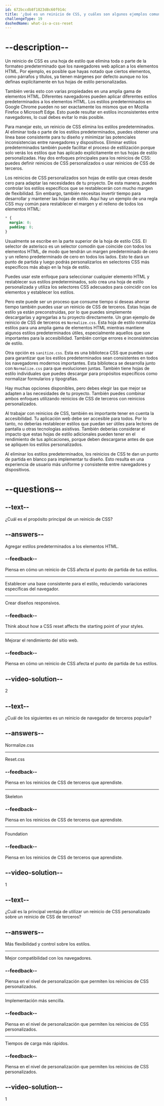 ```yaml
---
id: 672bccdb8f1823d8c60f914c
title: '¿Qué es un reinicio de CSS, y cuáles son algunos ejemplos comunes?'
challengeType: 19
dashedName: what-is-a-css-reset
---
```


# --description--

Un reinicio de CSS es una hoja de estilo que elimina toda o parte de la formateo predeterminado que los navegadores web aplican a los elementos HTML. Por ejemplo, es posible que hayas notado que ciertos elementos, como párrafos y títulos, ya tienen márgenes por defecto aunque no los definas explícitamente en tus hojas de estilo personalizadas.

También verás esto con varias propiedades en una amplia gama de elementos HTML. Diferentes navegadores pueden aplicar diferentes estilos predeterminados a los elementos HTML. Los estilos predeterminados en Google Chrome pueden no ser exactamente los mismos que en Mozilla Firefox o Microsoft Edge. Esto puede resultar en estilos inconsistentes entre navegadores, lo cual debes evitar lo más posible.

Para manejar esto, un reinicio de CSS elimina los estilos predeterminados. Al eliminar toda o parte de los estilos predeterminados, puedes obtener una línea base consistente para tu diseño y minimizar las potenciales inconsistencias entre navegadores y dispositivos. Eliminar estilos predeterminados también puede facilitar el proceso de estilización porque solo verás los estilos que has aplicado explícitamente en tus hojas de estilo personalizadas. Hay dos enfoques principales para los reinicios de CSS: puedes definir reinicios de CSS personalizados o usar reinicios de CSS de terceros.

Los reinicios de CSS personalizados son hojas de estilo que creas desde cero para adaptar las necesidades de tu proyecto. De esta manera, puedes controlar los estilos específicos que se restablecerán con mucho margen de flexibilidad. Sin embargo, también necesitas invertir tiempo para desarrollar y mantener las hojas de estilo. Aquí hay un ejemplo de una regla CSS muy común para restablecer el margen y el relleno de todos los elementos HTML:

```css
* {
  margin: 0;
  padding: 0;
}
```

Usualmente se escribe en la parte superior de la hoja de estilo CSS. El selector de asterisco es un selector comodín que coincide con todos los elementos HTML, de modo que tendrán un margen predeterminado de cero y un relleno predeterminado de cero en todos los lados. Esto te dará un punto de partida y luego podrás personalizarlos en selectores CSS más específicos más abajo en la hoja de estilo.

Puedes usar este enfoque para seleccionar cualquier elemento HTML y restablecer sus estilos predeterminados, solo crea una hoja de estilo personalizada y utiliza los selectores CSS adecuados para coincidir con los elementos y establecer los estilos.

Pero este puede ser un proceso que consume tiempo si deseas ahorrar tiempo también puedes usar un reinicio de CSS de terceros. Estas hojas de estilo ya están preconstruidas, por lo que puedes simplemente descargarlas y agregarlas a tu proyecto directamente. Un gran ejemplo de reinicio de CSS de terceros es `Normalize.css`. Esta hoja de estilo normaliza estilos para una amplia gama de elementos HTML mientras mantiene algunos estilos predeterminados útiles, especialmente aquellos que son importantes para la accesibilidad. También corrige errores e inconsistencias de estilo.

Otra opción es `sanitize.css`. Esta es una biblioteca CSS que puedes usar para garantizar que los estilos predeterminados sean consistentes en todos los navegadores modernos importantes. Esta biblioteca se desarrolla junto con `Normalize.css` para que evolucionen juntas. También tiene hojas de estilo individuales que puedes descargar para propósitos específicos como normalizar formularios y tipografías.

Hay muchas opciones disponibles, pero debes elegir las que mejor se adapten a las necesidades de tu proyecto. También puedes combinar ambos enfoques utilizando reinicios de CSS de terceros con reinicios personalizados.

Al trabajar con reinicios de CSS, también es importante tener en cuenta la accesibilidad. Tu aplicación web debe ser accesible para todos. Por lo tanto, no deberías restablecer estilos que puedan ser útiles para lectores de pantalla u otras tecnologías asistivas. También deberías considerar el impacto que estas hojas de estilo adicionales pueden tener en el rendimiento de tus aplicaciones, porque deben descargarse antes de que se apliquen los estilos personalizados.

Al eliminar los estilos predeterminados, los reinicios de CSS te dan un punto de partida en blanco para implementar tu diseño. Esto resulta en una experiencia de usuario más uniforme y consistente entre navegadores y dispositivos.

# --questions--

## --text--

¿Cuál es el propósito principal de un reinicio de CSS?

## --answers--

Agregar estilos predeterminados a los elementos HTML.

### --feedback--

Piensa en cómo un reinicio de CSS afecta el punto de partida de tus estilos.

---

Establecer una base consistente para el estilo, reduciendo variaciones específicas del navegador.

---

Crear diseños responsivos.

### --feedback--

Think about how a CSS reset affects the starting point of your styles.

---

Mejorar el rendimiento del sitio web.

### --feedback--

Piensa en cómo un reinicio de CSS afecta el punto de partida de tus estilos.

## --video-solution--

2

## --text--

¿Cuál de los siguientes es un reinicio de navegador de terceros popular?

## --answers--

Normalize.css

---

Reset.css

### --feedback--

Piensa en los reinicios de CSS de terceros que aprendiste.

---

Skeleton

### --feedback--

Piensa en los reinicios de CSS de terceros que aprendiste.

---

Foundation

### --feedback--

Piensa en los reinicios de CSS de terceros que aprendiste.

## --video-solution--

1

## --text--

¿Cuál es la principal ventaja de utilizar un reinicio de CSS personalizado sobre un reinicio de CSS de terceros?

## --answers--

Más flexibilidad y control sobre los estilos.

---

Mejor compatibilidad con los navegadores.

### --feedback--

Piensa en el nivel de personalización que permiten los reinicios de CSS personalizados.

---

Implementación más sencilla.

### --feedback--

Piensa en el nivel de personalización que permiten los reinicios de CSS personalizados.

---

Tiempos de carga más rápidos.

### --feedback--

Piensa en el nivel de personalización que permiten los reinicios de CSS personalizados.

## --video-solution--

1
